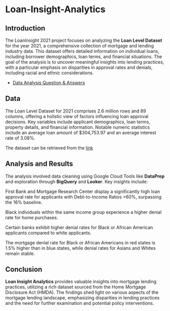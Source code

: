 # Loan-Insight-Analytics

## Introduction
The LoanInsight 2021 project focuses on analyzing the **Loan Level Dataset** for the year 2021, a comprehensive collection of mortgage and lending industry data. This dataset offers detailed information on individual loans, including borrower demographics, loan terms, and financial situations. The goal of the analysis is to uncover meaningful insights into lending practices, with a particular emphasis on disparities in approval rates and denials, including racial and ethnic considerations.

* [Data Analysis Question & Answers](./questions_and_answers.md)

## Data
The Loan Level Dataset for 2021 comprises 2.6 million rows and 89 columns, offering a holistic view of factors influencing loan approval decisions. Key variables include applicant demographics, loan terms, property details, and financial information. Notable numeric statistics include an average loan amount of $304,753.97 and an average interest rate of 3.08%.

The dataset can be retrieved from the [link](https://ffiec.cfpb.gov/data-publication/dynamic-national-loan-level-dataset/2021)
## Analysis and Results
The analysis involved data cleaning using Google Cloud Tools like **DataPrep** and exploration through **BigQuery** and **Looker**. Key insights include:

First Bank and Mortgage Research Center display a significantly high loan approval rate for applicants with Debt-to-Income Ratios >60%, surpassing the 16% baseline.

Black individuals within the same income group experience a higher denial rate for home purchases.

Certain banks exhibit higher denial rates for Black or African American applicants compared to white applicants.

The mortgage denial rate for Black or African Americans in red states is 1.5% higher than in blue states, while denial rates for Asians and Whites remain stable.

## Conclusion
**Loan Insight Analytics** provides valuable insights into mortgage lending practices, utilizing a rich dataset sourced from the Home Mortgage Disclosure Act (HMDA). The findings shed light on various aspects of the mortgage lending landscape, emphasizing disparities in lending practices and the need for further examination and potential policy interventions.

